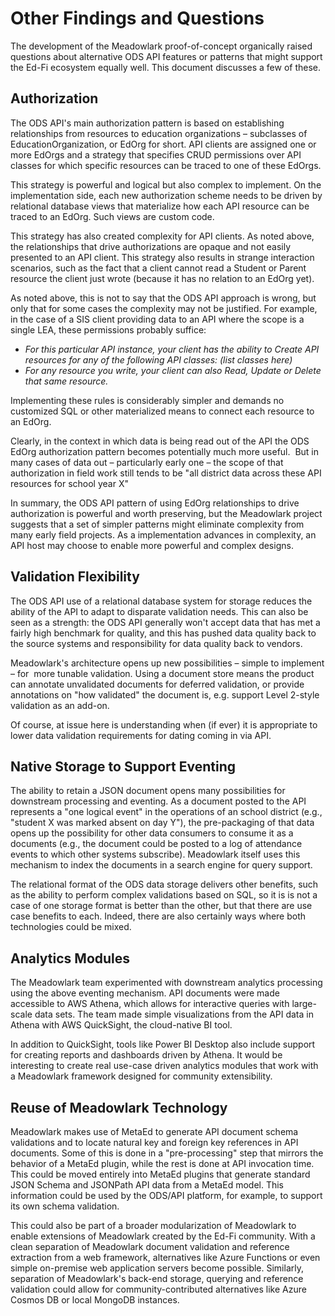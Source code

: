 # Other Findings and Questions

The development of the Meadowlark proof-of-concept organically raised questions about alternative ODS API features or patterns that might support the Ed-Fi ecosystem equally well. This document discusses a few of these.

## Authorization

The ODS API's main authorization pattern is based on establishing relationships from resources to education organizations – subclasses of EducationOrganization, or EdOrg for short. API clients are assigned one or more EdOrgs and a strategy that specifies CRUD permissions over API classes for which specific resources can be traced to one of these EdOrgs.

This strategy is powerful and logical but also complex to implement. On the implementation side, each new authorization scheme needs to be driven by relational database views that materialize how each API resource can be traced to an EdOrg. Such views are custom code.

This strategy has also created complexity for API clients. As noted above, the relationships that drive authorizations are opaque and not easily presented to an API client. This strategy also results in strange interaction scenarios, such as the fact that a client cannot read a Student or Parent resource the client just wrote (because it has no relation to an EdOrg yet).

As noted above, this is not to say that the ODS API approach is wrong, but only that for some cases the complexity may not be justified. For example, in the case of a SIS client providing data to an API where the scope is a single LEA, these permissions probably suffice:

*   *For this particular API instance, your client has the ability to Create API resources for any of the following API classes:* *(list classes here)*
*   *For any resource you write, your client can also Read, Update or Delete that same resource.*

Implementing these rules is considerably simpler and demands no customized SQL or other materialized means to connect each resource to an EdOrg.

Clearly, in the context in which data is being read out of the API the ODS EdOrg authorization pattern becomes potentially much more useful.  But in many cases of data out – particularly early one – the scope of that authorization in field work still tends to be "all district data across these API resources for school year X"

In summary, the ODS API pattern of using EdOrg relationships to drive authorization is powerful and worth preserving, but the Meadowlark project suggests that a set of simpler patterns might eliminate complexity from many early field projects. As a implementation advances in complexity, an API host may choose to enable more powerful and complex designs.

## Validation Flexibility

The ODS API use of a relational database system for storage reduces the ability of the API to adapt to disparate validation needs. This can also be seen as a strength: the ODS API generally won't accept data that has met a fairly high benchmark for quality, and this has pushed data quality back to the source systems and responsibility for data quality back to vendors.

Meadowlark's architecture opens up new possibilities – simple to implement – for  more tunable validation. Using a document store means the product can annotate unvalidated documents for deferred validation, or provide annotations on "how validated" the document is, e.g. support Level 2-style validation as an add-on. 

Of course, at issue here is understanding when (if ever) it is appropriate to lower data validation requirements for dating coming in via API. 

## Native Storage to Support Eventing

The ability to retain a JSON document opens many possibilities for downstream processing and eventing. As a document posted to the API represents a "one logical event" in the operations of an school district (e.g., "student X was marked absent on day Y"), the pre-packaging of that data opens up the possibility for other data consumers to consume it as a documents (e.g., the document could be posted to a log of attendance events to which other systems subscribe). Meadowlark itself uses this mechanism to index the documents in a search engine for query support.

The relational format of the ODS data storage delivers other benefits, such as the ability to perform complex validations based on SQL, so it is is not a case of one storage format is better than the other, but that there are use case benefits to each. Indeed, there are also certainly ways where both technologies could be mixed.

## Analytics Modules

The Meadowlark team experimented with downstream analytics processing using the above eventing mechanism. API documents were made accessible to AWS Athena, which allows for interactive queries with large-scale data sets. The team made simple visualizations from the API data in Athena with AWS QuickSight, the cloud-native BI tool.

In addition to QuickSight, tools like Power BI Desktop also include support for creating reports and dashboards driven by Athena. It would be interesting to create real use-case driven analytics modules that work with a Meadowlark framework designed for community extensibility.

## Reuse of Meadowlark Technology

Meadowlark makes use of MetaEd to generate API document schema validations and to locate natural key and foreign key references in API documents. Some of this is done in a "pre-processing" step that mirrors the behavior of a MetaEd plugin, while the rest is done at API invocation time. This could be moved entirely into MetaEd plugins that generate standard JSON Schema and JSONPath API data from a MetaEd model. This information could be used by the ODS/API platform, for example, to support its own schema validation.

This could also be part of a broader modularization of Meadowlark to enable extensions of Meadowlark created by the Ed-Fi community. With a clean separation of Meadowlark document validation and reference extraction from a web framework, alternatives like Azure Functions or even simple on-premise web application servers become possible. Similarly, separation of Meadowlark's back-end storage, querying and reference validation could allow for community-contributed alternatives like Azure Cosmos DB or local MongoDB instances.
